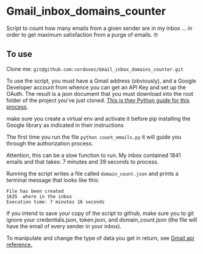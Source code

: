 # Gmail_inbox_domains_counter
Script to count how many emails from a given sender are in my inbox ... in order to get maximum satisfaction from a purge of emails. 🤓

## To use
Clone me: `git@github.com:cordovez/Gmail_inbox_domains_counter.git`

To use the script, you must have a Gmail address (obviously), and a Google Developer account from whence you can get an API Key and set up the OAuth. The result is a json document that you must download into the root folder of the project you've just cloned. [This is they Python guide for this process](https://developers.google.com/gmail/api/quickstart/python).

make sure you create a virtual env and activate it before pip installing the Google library as indicated in their instructions

The first time you run the file `python count_emails.py` it will guide you through the authorization process.

Attention, this can be a slow function to run. My inbox contained 1841 emails and that takes: 7 minutes and 39 seconds to process. 

Running the script writes a file called `domain_count.json` and prints a terminal message that looks like this:
```
File has been created
1635  where in the inbox
Execution time: 7 minutes 16 seconds
```

If you intend to save your copy of the script to github, make sure you to git ignore your credentials.json, token.json, and domain_count.json (the file will have the email of every sender in your inbox).

To manipulate and change the type of data you get in return, see [Gmail api reference.](https://developers.google.com/gmail/api/reference/rest/v1/users.messages)



